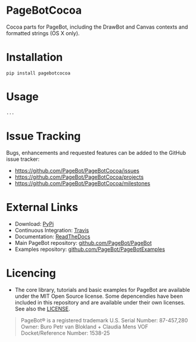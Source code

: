 # PageBotCocoa

Cocoa parts for PageBot, including the DrawBot and Canvas contexts and
formatted strings (OS X only).

# Installation

    pip install pagebotcocoa

# Usage

    ...

# Issue Tracking 

Bugs, enhancements and requested features can be added to the GitHub issue tracker:

 * https://github.com/PageBot/PageBotCocoa/issues
 * https://github.com/PageBot/PageBotCocoa/projects
 * https://github.com/PageBot/PageBotCocoa/milestones

# External Links

- Download: [PyPi](https://pypi.org/project/pagebotcocoa/)
- Continuous Integration: [Travis](https://travis-ci.org/PageBot/PageBotCocoa)
- Documentation: [ReadTheDocs](https://pagebotcocoa.readthedocs.io/en/latest/)
- Main PageBot repository: [github.com/PageBot/PageBot](https://github.com/PageBot/PageBot)
- Examples repository: [github.com/PageBot/PageBotExamples](https://github.com/PageBot/PageBotExamples)

# Licencing

- The core library, tutorials and basic examples for PageBot are available
  under the MIT Open Source license. Some depencendies have been included in
  this repository and are available under their own licenses. See also the
  [LICENSE](https://github.com/PageBot/PageBotCocoa/blob/master/LICENSE.md).

> PageBot® is a registered trademark 
> U.S. Serial Number: 87-457,280
> Owner: Buro Petr van Blokland + Claudia Mens VOF
> Docket/Reference Number: 1538-25     
